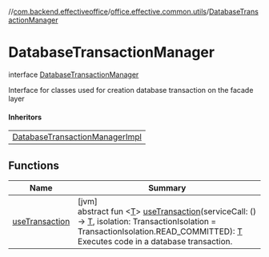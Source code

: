 //[com.backend.effectiveoffice](../../../index.md)/[office.effective.common.utils](../index.md)/[DatabaseTransactionManager](index.md)

# DatabaseTransactionManager

interface [DatabaseTransactionManager](index.md)

Interface for classes used for creation database transaction on the facade layer

#### Inheritors

| |
|---|
| [DatabaseTransactionManagerImpl](../../office.effective.common.utils.impl/-database-transaction-manager-impl/index.md) |

## Functions

| Name | Summary |
|---|---|
| [useTransaction](use-transaction.md) | [jvm]<br>abstract fun &lt;[T](use-transaction.md)&gt; [useTransaction](use-transaction.md)(serviceCall: () -&gt; [T](use-transaction.md), isolation: TransactionIsolation = TransactionIsolation.READ_COMMITTED): [T](use-transaction.md)<br>Executes code in a database transaction. |
